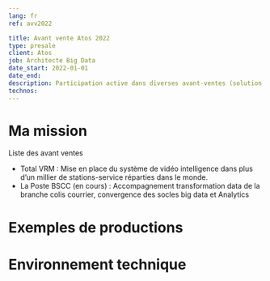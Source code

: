 ```yaml
---
lang: fr
ref: avv2022

title: Avant vente Atos 2022
type: presale
client: Atos
job: Architecte Big Data 
date_start: 2022-01-01
date_end: 
description: Participation active dans diverses avant-ventes (solution manager)
technos:
---
```

# Ma mission

Liste des avant ventes
- Total VRM : Mise en place du système de vidéo intelligence dans plus d’un millier de stations-service réparties dans le monde. 
- La Poste BSCC (en cours) : Accompagnement transformation data de la branche colis courrier, convergence des socles big data et Analytics

# Exemples de productions

# Environnement technique
